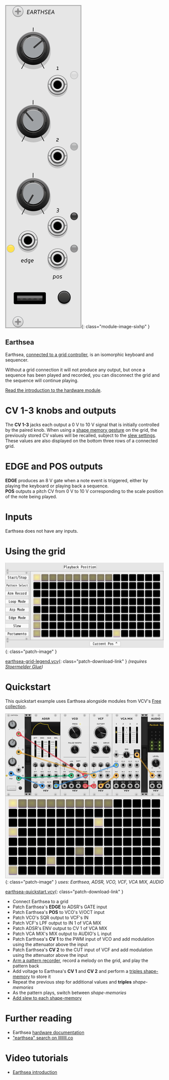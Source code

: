 ![earthsea module screenshot](../images/earthsea.png){: class="module-image-sixhp" }
## Earthsea

Earthsea, [connected to a grid controller](../../general/connections), is an isomorphic keyboard and sequencer. 

Without a grid connection it will not produce any output, but once a sequence has been played and recorded, you can disconnect the grid and the sequence will continue playing.

[Read the introduction to the hardware module](http://monome.org/docs/earthsea/#introduction).

# CV 1-3 knobs and outputs

The **CV 1-3** jacks each output a 0 V to 10 V signal that is initially controlled by the paired knob. When using a [shape memory gesture](https://monome.org/docs/earthsea/#shape-memories) on the grid, the previously stored CV values will be recalled, subject to the [slew settings](https://monome.org/docs/earthsea/#shape-memories). These values are also displayed on the bottom three rows of a connected grid.

# EDGE and POS outputs

**EDGE** produces an 8 V gate when a note event is triggered, either by playing the keyboard or playing back a sequence.  
**POS** outputs a pitch CV from 0 V to 10 V corresponding to the scale position of the note being played.

# Inputs

Earthsea does not have any inputs.

# Using the grid

![earthsea grid legend screenshot](../images/earthsea-grid-legend.png){: class="patch-image" }

[earthsea-grid-legend.vcv](../patches/earthsea-grid-legend.vcv){: class="patch-download-link" } *(requires [Stoermelder Glue](https://library.vcvrack.com/Stoermelder-P1))*

# Quickstart

This quickstart example uses Earthsea alongside modules from VCV's [Free collection](https://vcvrack.com/Free).

![earthsea quickstart screenshot](../images/earthsea-quickstart.png){: class="patch-image" }
*uses: Earthsea, ADSR, VCO, VCF, VCA MIX, AUDIO*

[earthsea-quickstart.vcv](../patches/earthsea-quickstart.vcv){: class="patch-download-link" }

- Connect Earthsea to a grid
- Patch Earthsea's **EDGE** to ADSR's GATE input
- Patch Earthsea's  **POS** to VCO's V/OCT input
- Patch VCO's SQR output to VCF's IN
- Patch VCF's LPF output to IN 1 of VCA MIX
- Patch ADSR's ENV output to CV 1 of VCA MIX
- Patch VCA MIX's MIX output to AUDIO's L input
- Patch Earthsea's **CV 1** to the PWM input of VCO and add modulation using the attenuator above the input
- Patch Earthsea's **CV 2** to the CUT input of VCF and add modulation using the attenuator above the input
- [Arm a pattern recorder](https://monome.org/docs/earthsea/#patterns), record a melody on the grid, and play the pattern back
- Add voltage to Earthsea's **CV 1** and **CV 2** and perform a [triples shape-memory](https://monome.org/docs/earthsea/#shape-memories) to store it
- Repeat the previous step for additional values and **triples** *shape-memories*
- As the pattern plays, switch between *shape-memories*
- [Add slew to each shape-memory](https://monome.org/docs/earthsea/#slew)

# Further reading

* Earthsea [hardware documentation](http://monome.org/docs/earthsea/)
* ["earthsea" search on llllllll.co](https://llllllll.co/search?q=earthsea)

# Video tutorials

* [Earthsea introduction](https://vimeo.com/113231441)
